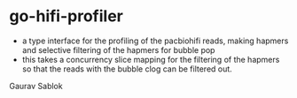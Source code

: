 # go-hifi-profiler

- a type interface for the profiling of the pacbiohifi reads, making hapmers and selective filtering of the hapmers for bubble pop
- this takes a concurrency slice mapping for the filtering of the hapmers so that the reads with the bubble clog can be filtered out.

Gaurav Sablok
